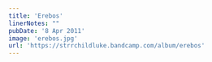 ```yaml
---
title: 'Erebos'
linerNotes: ""
pubDate: '8 Apr 2011'
image: 'erebos.jpg'
url: 'https://strrchildluke.bandcamp.com/album/erebos'
---
```


